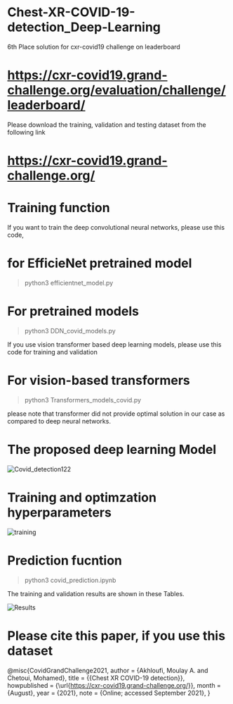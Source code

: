 # Chest-XR-COVID-19-detection_Deep-Learning

6th Place solution for cxr-covid19 challenge on leaderboard

# https://cxr-covid19.grand-challenge.org/evaluation/challenge/leaderboard/

Please download the training, validation and testing dataset from the following link
# https://cxr-covid19.grand-challenge.org/


# Training function

If you want to train the deep convolutional neural networks, please use this code,

# for EfficieNet pretrained model

> python3 efficientnet_model.py 

# For pretrained models

> python3 DDN_covid_models.py 

If you use vision transformer based deep learning models, please use this code for training and validation

# For vision-based transformers

> python3 Transformers_models_covid.py

please note that transformer did not provide optimal solution in our case as compared to deep neural networks.


# The proposed deep learning Model


![Covid_detection122](https://user-images.githubusercontent.com/46267777/137321975-1dec1c7d-4f8e-40c9-a2fe-130b96d4a30f.png)

# Training and optimzation hyperparameters 

![training](https://user-images.githubusercontent.com/46267777/137322899-c4aec187-9953-42a1-9393-6cb17fed3848.png)



# Prediction fucntion

> python3 covid_prediction.ipynb


The training and validation results are shown in these Tables.

![Results](https://user-images.githubusercontent.com/46267777/137322629-ccdf0b28-4189-4564-a163-8dddca3bbfc4.png)


# Please cite this paper, if you use this dataset
@misc{CovidGrandChallenge2021,
                author = {Akhloufi, Moulay A. and Chetoui, Mohamed},
                title = {{Chest XR COVID-19 detection}},  
                howpublished = {\url{https://cxr-covid19.grand-challenge.org/}},
                month = {August},
                year = {2021},
                note = {Online; accessed September 2021},
                 }
